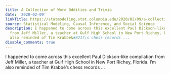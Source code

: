 ```yaml
---
title: A Collection of Word Oddities and Trivia
date: '2020-02-09'
linkTitle: https://statmodeling.stat.columbia.edu/2020/02/09/a-collection-of-word-oddities-and-trivia/
source: Statistical Modeling, Causal Inference, and Social Science
description: I happened to come across this excellent Paul Dickson-like compilation
  from Jeff Miller, a teacher at Gulf High School in New Port Richey, Florida. I&#8217;m
  also reminded of Tim Krabbé&#8217;s chess records ...
disable_comments: true
---
```

I happened to come across this excellent Paul Dickson-like compilation from Jeff Miller, a teacher at Gulf High School in New Port Richey, Florida. I&#8217;m also reminded of Tim Krabbé&#8217;s chess records ...